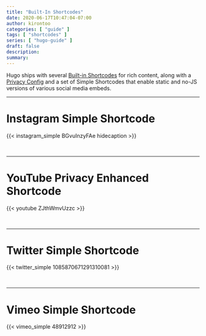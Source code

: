 ```yaml
---
title: "Built-In Shortcodes"
date: 2020-06-17T10:47:04-07:00
author: kirontoo
categories: [ "guide" ]
tags: [ "shortcodes" ]
series: [ "hugo-guide" ]
draft: false
description:
summary:
---
```

Hugo ships with several [Built-in Shortcodes](https://gohugo.io/content-management/shortcodes/#use-hugo-s-built-in-shortcodes) for rich content, along with a [Privacy Config](https://gohugo.io/about/hugo-and-gdpr/) and a set of Simple Shortcodes that enable static and no-JS versions of various social media embeds.
<!--more-->
---

# Instagram Simple Shortcode

{{< instagram_simple BGvuInzyFAe hidecaption >}}

<br>

---

# YouTube Privacy Enhanced Shortcode

{{< youtube ZJthWmvUzzc >}}

<br>

---

# Twitter Simple Shortcode

{{< twitter_simple 1085870671291310081 >}}

<br>

---

# Vimeo Simple Shortcode

{{< vimeo_simple 48912912 >}}
